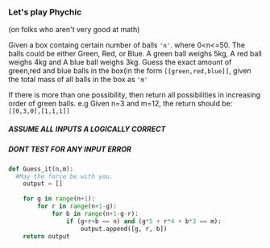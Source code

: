 ### Let's play Phychic

(on folks who aren't very good at math)

Given a box containg certain number of balls ```'n'```. where 0<n<=50. The balls could be either Green, Red, or Blue. A green ball weighs 5kg, A red ball weighs 4kg and A blue ball weighs 3kg. Guess the exact amount of green,red and blue balls in the box(in the form ```[[green,red,blue]]```, given the total mass of all balls in the box as ```'m'```

If there is more than one possibility, then return all possibilities in increasing order of green balls. e.g Given n=3 and m=12, the return should be: ```[[0,3,0],[1,1,1]]```
##### ASSUME ALL INPUTS A LOGICALLY CORRECT
##### DONT TEST FOR ANY INPUT ERROR
   
   
```python
def Guess_it(n,m):
  #May the force be with you.
    output = []
  
    for g in range(n+1):
        for r in range(n+1-g):
            for b in range(n+1-g-r):
                if (g+r+b == n) and (g*5 + r*4 + b*3 == m):
                    output.append([g, r, b])
    return output
```

